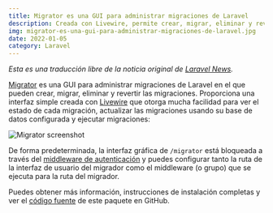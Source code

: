 ```yaml
---
title: Migrator es una GUI para administrar migraciones de Laravel
description: Creada con Livewire, permite crear, migrar, eliminar y revertir las migraciones fácilmente.
img: migrator-es-una-gui-para-administrar-migraciones-de-laravel.jpg
date: 2022-01-05
category: Laravel
---
```

*Esta es una traducción libre de la noticia original de [Laravel News](https://laravel-news.com/migrator-gui-migration-manager-for-laravel/).*

[Migrator](https://github.com/rezaamini-ir/migrator) es una GUI para administrar migraciones de Laravel en el que pueden crear, migrar, eliminar y revertir las migraciones. Proporciona una interfaz simple creada con [Livewire](https://laravel-livewire.com/) que otorga mucha facilidad para ver el estado de cada migración, actualizar las migraciones usando su base de datos configurada y ejecutar migraciones:

![Migrator screenshot](/img/blog/migrator-es-una-gui-para-administrar-migraciones-de-laravel.jpg)

De forma predeterminada, la interfaz gráfica de `/migrator` está bloqueada a través del [middleware de autenticación](https://laravel.com/docs/8.x/authentication#protecting-routes) y puedes configurar tanto la ruta de la interfaz de usuario del migrador como el middleware (o grupo) que se ejecuta para la ruta del migrador.

Puedes obtener más información, instrucciones de instalación completas y ver el [código fuente](https://github.com/rezaamini-ir/migrator) de este paquete en GitHub.